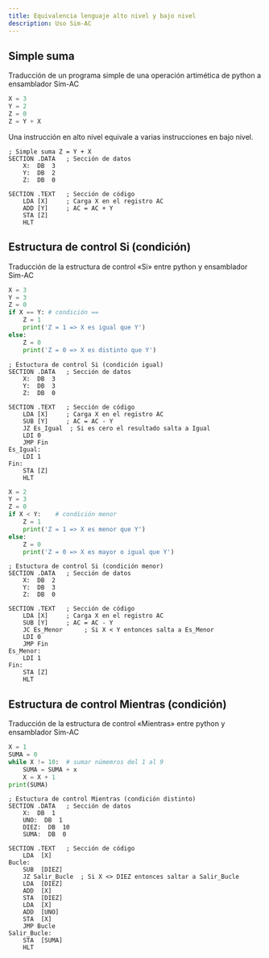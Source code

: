 ```yaml
---
title: Equivalencia lenguaje alto nivel y bajo nivel
description: Uso Sim-AC
---
```



## Simple suma 
Traducción de un programa simple de una operación artimética de python a ensamblador Sim-AC

```python
X = 3
Y = 2
Z = 0
Z = Y + X
```

Una instrucción en alto nivel equivale a varias instrucciones en bajo nivel.

```ac
; Simple suma Z = Y + X
SECTION .DATA   ; Sección de datos
    X:  DB  3
    Y:  DB  2
    Z:  DB  0

SECTION .TEXT   ; Sección de código
    LDA [X]     ; Carga X en el registro AC
    ADD [Y]     ; AC = AC + Y
    STA [Z] 
    HLT
```

## Estructura de control Si (condición) 
Traducción de la estructura de control «Si» entre python y ensamblador Sim-AC

```python
X = 3
Y = 3
Z = 0
if X == Y: # condición ==
    Z = 1
    print('Z = 1 => X es igual que Y')
else:
    Z = 0
    print('Z = 0 => X es distinto que Y')
```


```ac
; Estuctura de control Si (condición igual)
SECTION .DATA   ; Sección de datos
    X:  DB  3
    Y:  DB  3
    Z:  DB  0

SECTION .TEXT   ; Sección de código
    LDA [X]     ; Carga X en el registro AC
    SUB [Y]     ; AC = AC - Y
    JZ Es_Igual  ; Si es cero el resultado salta a Igual
    LDI 0  
    JMP Fin 
Es_Igual:
    LDI 1  
Fin:
    STA [Z] 
    HLT
```

```python
X = 2
Y = 3
Z = 0
if X < Y:    # condición menor
    Z = 1
    print('Z = 1 => X es menor que Y')
else:
    Z = 0
    print('Z = 0 => X es mayor o igual que Y')
```

```ac
; Estuctura de control Si (condición menor)
SECTION .DATA   ; Sección de datos
    X:  DB  2
    Y:  DB  3
    Z:  DB  0

SECTION .TEXT   ; Sección de código
    LDA [X]     ; Carga X en el registro AC
    SUB [Y]     ; AC = AC - Y
    JC Es_Menor      ; Si X < Y entonces salta a Es_Menor
    LDI 0  
    JMP Fin 
Es_Menor:
    LDI 1  
Fin:
    STA [Z] 
    HLT
```


## Estructura de control Mientras (condición) 
Traducción de la estructura de control «Mientras» entre python y ensamblador Sim-AC

```python
X = 1 
SUMA = 0 
while X != 10:  # sumar númemros del 1 al 9
    SUMA = SUMA + x
    X = X + 1 
print(SUMA)
```

```ac
; Estuctura de control Mientras (condición distinto)
SECTION .DATA   ; Sección de datos
    X:  DB  1
    UNO:  DB  1
    DIEZ:  DB  10
    SUMA:  DB  0

SECTION .TEXT   ; Sección de código
    LDA  [X]
Bucle:
    SUB  [DIEZ]
    JZ Salir_Bucle  ; Si X <> DIEZ entonces saltar a Salir_Bucle
    LDA  [DIEZ]    
    ADD  [X]
    STA  [DIEZ]   
    LDA  [X]
    ADD  [UNO]
    STA  [X]
    JMP Bucle
Salir_Bucle:
    STA  [SUMA]
    HLT
```


